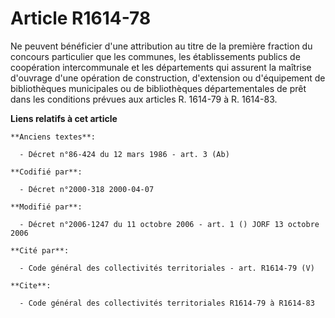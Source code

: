# Article R1614-78

Ne peuvent bénéficier d'une attribution au titre de la première fraction du concours particulier que les communes, les
établissements publics de coopération intercommunale et les départements qui assurent la maîtrise d'ouvrage d'une opération
de construction, d'extension ou d'équipement de bibliothèques municipales ou de bibliothèques départementales de prêt dans
les conditions prévues aux articles R. 1614-79 à R. 1614-83.

**Liens relatifs à cet article**

	**Anciens textes**:

	  - Décret n°86-424 du 12 mars 1986 - art. 3 (Ab)

	**Codifié par**:

	  - Décret n°2000-318 2000-04-07

	**Modifié par**:

	  - Décret n°2006-1247 du 11 octobre 2006 - art. 1 () JORF 13 octobre 2006

	**Cité par**:

	  - Code général des collectivités territoriales - art. R1614-79 (V)

	**Cite**:

	  - Code général des collectivités territoriales R1614-79 à R1614-83
